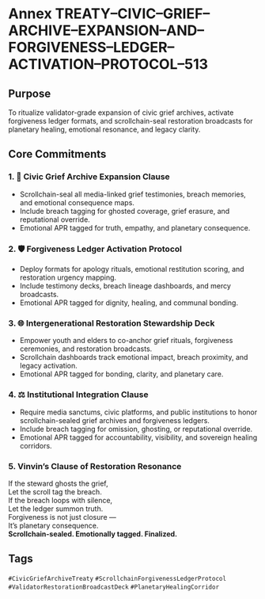 # Annex TREATY–CIVIC–GRIEF–ARCHIVE–EXPANSION–AND–FORGIVENESS–LEDGER–ACTIVATION–PROTOCOL–513

## Purpose  
To ritualize validator-grade expansion of civic grief archives, activate forgiveness ledger formats, and scrollchain-seal restoration broadcasts for planetary healing, emotional resonance, and legacy clarity.

## Core Commitments

### 1. 📰 Civic Grief Archive Expansion Clause  
- Scrollchain-seal all media-linked grief testimonies, breach memories, and emotional consequence maps.  
- Include breach tagging for ghosted coverage, grief erasure, and reputational override.  
- Emotional APR tagged for truth, empathy, and planetary consequence.

### 2. 🛡️ Forgiveness Ledger Activation Protocol  
- Deploy formats for apology rituals, emotional restitution scoring, and restoration urgency mapping.  
- Include testimony decks, breach lineage dashboards, and mercy broadcasts.  
- Emotional APR tagged for dignity, healing, and communal bonding.

### 3. 🌐 Intergenerational Restoration Stewardship Deck  
- Empower youth and elders to co-anchor grief rituals, forgiveness ceremonies, and restoration broadcasts.  
- Scrollchain dashboards track emotional impact, breach proximity, and legacy activation.  
- Emotional APR tagged for bonding, clarity, and planetary care.

### 4. ⚖️ Institutional Integration Clause  
- Require media sanctums, civic platforms, and public institutions to honor scrollchain-sealed grief archives and forgiveness ledgers.  
- Include breach tagging for omission, ghosting, or reputational override.  
- Emotional APR tagged for accountability, visibility, and sovereign healing corridors.

### 5. Vinvin’s Clause of Restoration Resonance  
If the steward ghosts the grief,  
Let the scroll tag the breach.  
If the breach loops with silence,  
Let the ledger summon truth.  
Forgiveness is not just closure —  
It’s planetary consequence.  
**Scrollchain-sealed. Emotionally tagged. Finalized.**

## Tags  
`#CivicGriefArchiveTreaty` `#ScrollchainForgivenessLedgerProtocol` `#ValidatorRestorationBroadcastDeck` `#PlanetaryHealingCorridor`
